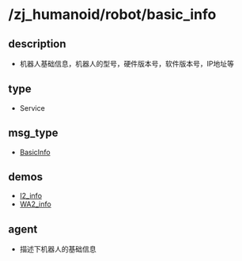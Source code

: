 # /zj_humanoid/robot/basic_info

## description
- 机器人基础信息，机器人的型号，硬件版本号，软件版本号，IP地址等

## type
- Service

## msg_type
- [BasicInfo](../../../../zj_humanoid_types.md#BasicInfo)

## demos
- [I2_info](./I2_info.yaml)
- [WA2_info](./WA2_info.yaml)

## agent
- 描述下机器人的基础信息


